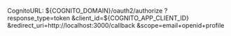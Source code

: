 CognitoURL:
${COGNITO_DOMAIN}/oauth2/authorize
  ?response_type=token
  &client_id=${COGNITO_APP_CLIENT_ID}
  &redirect_uri=http://localhost:3000/callback
  &scope=email+openid+profile
